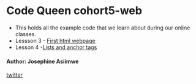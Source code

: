 # Code Queen cohort5-web
- This holds all the example code that we learn about during our online classes.
- Lessson 3 - [First html webpage](https://github.com/asiimwejose27/cohort5-web/tree/main)
- Lesson 4 -[Lists and anchor tags](https://github.com/asiimwejose27/cohort5-web/tree/tags)

#### Author: Josephine Asiimwe
[twitter](https://twitter.com/asiimwejose)
